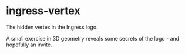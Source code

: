 ingress-vertex
==============

The hidden vertex in the Ingress logo.

A small exercise in 3D geometry reveals some secrets of the logo - and hopefully an invite.
